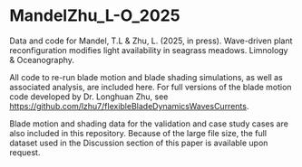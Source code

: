 # MandelZhu_L-O_2025
Data and code for Mandel, T.L &amp; Zhu, L. (2025, in press). Wave-driven plant reconfiguration modifies light availability in seagrass meadows. Limnology &amp; Oceanography.

All code to re-run blade motion and blade shading simulations, as well as associated analysis, are included here. For full versions of the blade motion code developed by Dr. Longhuan Zhu, see https://github.com/lzhu7/flexibleBladeDynamicsWavesCurrents.

Blade motion and shading data for the validation and case study cases are also included in this repository. Because of the large file size, the full dataset used in the Discussion section of this paper is available upon request.
